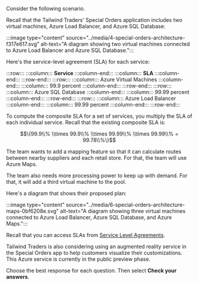 Consider the following scenario.

Recall that the Tailwind Traders' Special Orders application includes two virtual machines, Azure Load Balancer, and Azure SQL Database:

:::image type="content" source="../media/4-special-orders-architecture-f317e617.svg" alt-text="A diagram showing two virtual machines connected to Azure Load Balancer and Azure SQL Database.":::


Here's the service-level agreement (SLA) for each service:

:::row:::
  :::column:::
    **Service**
  :::column-end:::
  :::column:::
    **SLA**
  :::column-end:::
:::row-end:::
:::row:::
  :::column:::
    Azure Virtual Machines
  :::column-end:::
  :::column:::
    99.9 percent
  :::column-end:::
:::row-end:::
:::row:::
  :::column:::
    Azure SQL Database
  :::column-end:::
  :::column:::
    99.99 percent
  :::column-end:::
:::row-end:::
:::row:::
  :::column:::
    Azure Load Balancer
  :::column-end:::
  :::column:::
    99.99 percent
  :::column-end:::
:::row-end:::


To compute the composite SLA for a set of services, you multiply the SLA of each individual service. Recall that the existing composite SLA is:

$$\{99.9\\% \\times 99.9\\% \\times 99.99\\% \\times 99.99\\% = 99.78\\%\}$$

The team wants to add a mapping feature so that it can calculate routes between nearby suppliers and each retail store. For that, the team will use Azure Maps.

The team also needs more processing power to keep up with demand. For that, it will add a third virtual machine to the pool.

Here's a diagram that shows their proposed plan:

:::image type="content" source="../media/6-special-orders-architecture-maps-0bf6208e.svg" alt-text="A diagram showing three virtual machines connected to Azure Load Balancer, Azure SQL Database, and Azure Maps.":::


Recall that you can access SLAs from [Service Level Agreements](https://azure.microsoft.com/support/legal/sla/?azure-portal=true).

Tailwind Traders is also considering using an augmented reality service in the Special Orders app to help customers visualize their customizations. This Azure service is currently in the public preview phase.

Choose the best response for each question. Then select **Check your answers**.